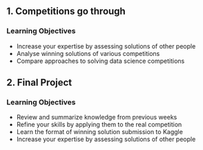 ## 1. Competitions go through
### Learning Objectives
- Increase your expertise by assessing solutions of other people
- Analyse winning solutions of various competitions
- Compare approaches to solving data science competitions

## 2. Final Project
### Learning Objectives
- Review and summarize knowledge from previous weeks
- Refine your skills by applying them to the real competition
- Learn the format of winning solution submission to Kaggle
- Increase your expertise by assessing solutions of other people
